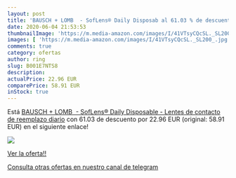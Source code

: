 ```yaml
---
layout: post
title: 'BAUSCH + LOMB  - SofLens® Daily Disposab al 61.03 % de descuento'
date: 2020-06-04 21:53:53
thumbnailImage: 'https://m.media-amazon.com/images/I/41VTsyCQcSL._SL200_.jpg'
images: [ 'https://m.media-amazon.com/images/I/41VTsyCQcSL._SL200_.jpg' ]
comments: true
category: ofertas
author: ring
slug: B001E7NTS8
description:
actualPrice: 22.96 EUR
comparePrice: 58.91 EUR
inStock: true
---
```


Está [BAUSCH + LOMB  - SofLens® Daily Disposable - Lentes de contacto de reemplazo diario](https://www.amazon.com/dp/B001E7NTS8/?tag=redken08-20) con 61.03 de descuento por 22.96 EUR (original: 58.91 EUR) en el siguiente enlace!

[![](https://m.media-amazon.com/images/I/41VTsyCQcSL._SL200_.jpg)](https://www.amazon.com/dp/B001E7NTS8/?tag=redken08-20)

[Ver la oferta!!](https://www.amazon.com/dp/B001E7NTS8/?tag=redken08-20)

[Consulta otras ofertas en nuestro canal de telegram](https://t.me/s/ofertas25)
